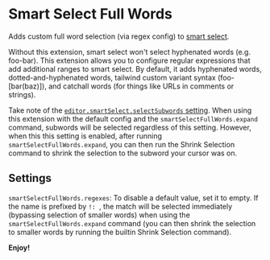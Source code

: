 # Smart Select Full Words

Adds custom full word selection (via regex config) to [smart select](https://www.youtube.com/watch?v=dO4SGAMl7uQ).

Without this extension, smart select won't select hyphenated words (e.g. foo-bar). This extension
allows you to configure regular expressions that add additional ranges to smart select. By default,
it adds hyphenated words, dotted-and-hyphenated words, tailwind custom variant syntax
(foo-[bar(baz)]), and catchall words (for things like URLs in comments or strings).

Take note of the [`editor.smartSelect.selectSubwords` setting](https://code.visualstudio.com/updates/v1_80#_skip-subword-when-shrinking-and-expanding-selection). When using this extension with the
default config and the `smartSelectFullWords.expand` command, subwords will be selected regardless
of this setting. However, when this this setting is enabled, after running
`smartSelectFullWords.expand`, you can then run the Shrink Selection command to shrink the selection
to the subword your cursor was on.

## Settings
`smartSelectFullWords.regexes`: To disable a default value, set it to empty. If the name is prefixed by `!: `, the match will be selected immediately (bypassing selection of smaller words) when using the `smartSelectFullWords.expand` command (you can then shrink the selection to smaller words by running the builtin Shrink Selection command).

**Enjoy!**
